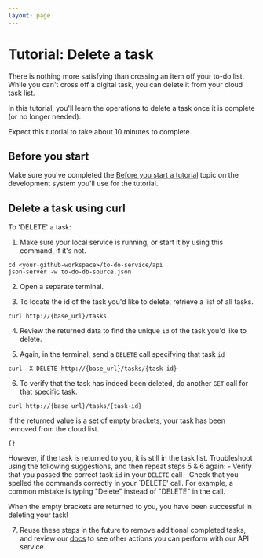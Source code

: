 ```yaml
---
layout: page
---
```


# Tutorial: Delete a task
There is nothing more satisfying than crossing an item off your to-do list. While you
can't cross off a digital task, you can delete it from your cloud task list.

In this tutorial, you'll learn the operations to delete a task once it is complete (or no longer needed).

Expect this tutorial to take about 10 minutes to complete.

## Before you start

Make sure you've completed the [Before you start a tutorial](../before-you-start-a-tutorial.md) topic on the development system you'll use for the tutorial.

## Delete a task using curl

To 'DELETE' a task:

1. Make sure your local service is running, or start it by using this command, if it's not.

```shell
cd <your-github-workspace>/to-do-service/api
json-server -w to-do-db-source.json
```

2. Open a separate terminal.

3. To locate the id of the task you'd like to delete, retrieve a list of all tasks.

```shell
curl http://{base_url}/tasks
```

4. Review the returned data to find the unique `id` of the task you'd like to delete.

5. Again, in the terminal, send a `DELETE` call specifying that task `id`

```shell
curl -X DELETE http://{base_url}/tasks/{task-id}
```

6. To verify that the task has indeed been deleted, do another `GET` call for that specific task.

```shell
curl http://{base_url}/tasks/{task-id}
```

If the returned value is a set of empty brackets, your task has been removed from the cloud list.

```
{}
```
However, if the task is returned to you, it is still in the task list. Troubleshoot using the following suggestions, and then repeat steps 5 & 6 again:
    - Verify that you passed the correct task `id` in your `DELETE` call
    - Check that you spelled the commands correctly in your `DELETE' call. For example,
    a common mistake is typing "Delete" instead of "DELETE" in the call.

When the empty brackets are returned to you, you have been successful in deleting your task!

7. Reuse these steps in the future to remove additional completed tasks, and review our [docs](../index.md) to see other
actions you can perform with our API service.
